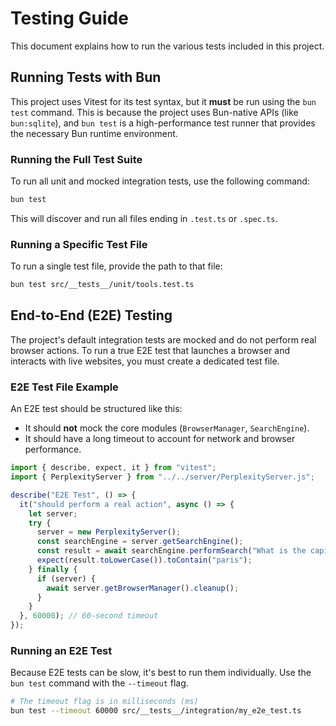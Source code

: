 # Testing Guide

This document explains how to run the various tests included in this project.

## Running Tests with Bun

This project uses Vitest for its test syntax, but it **must** be run using the `bun test` command. This is because the project uses Bun-native APIs (like `bun:sqlite`), and `bun test` is a high-performance test runner that provides the necessary Bun runtime environment.

### Running the Full Test Suite

To run all unit and mocked integration tests, use the following command:

```bash
bun test
```

This will discover and run all files ending in `.test.ts` or `.spec.ts`.

### Running a Specific Test File

To run a single test file, provide the path to that file:

```bash
bun test src/__tests__/unit/tools.test.ts
```

## End-to-End (E2E) Testing

The project's default integration tests are mocked and do not perform real browser actions. To run a true E2E test that launches a browser and interacts with live websites, you must create a dedicated test file.

### E2E Test File Example

An E2E test should be structured like this:

-   It should **not** mock the core modules (`BrowserManager`, `SearchEngine`).
-   It should have a long timeout to account for network and browser performance.

```typescript
import { describe, expect, it } from "vitest";
import { PerplexityServer } from "../../server/PerplexityServer.js";

describe("E2E Test", () => {
  it("should perform a real action", async () => {
    let server;
    try {
      server = new PerplexityServer();
      const searchEngine = server.getSearchEngine();
      const result = await searchEngine.performSearch("What is the capital of France?");
      expect(result.toLowerCase()).toContain("paris");
    } finally {
      if (server) {
        await server.getBrowserManager().cleanup();
      }
    }
  }, 60000); // 60-second timeout
});
```

### Running an E2E Test

Because E2E tests can be slow, it's best to run them individually. Use the `bun test` command with the `--timeout` flag.

```bash
# The timeout flag is in milliseconds (ms)
bun test --timeout 60000 src/__tests__/integration/my_e2e_test.ts
```
